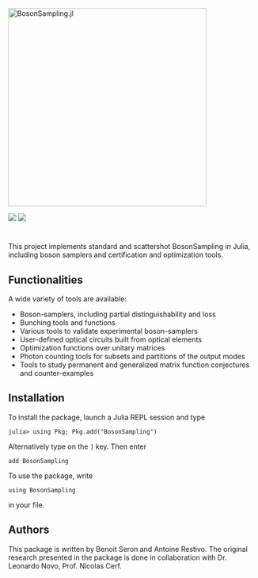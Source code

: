 <img src="https://github.com/benoitseron/BosonSampling.jl/blob/main/docs/src/assets/logo-dark.png" alt="BosonSampling.jl" width="400">

[![](https://img.shields.io/badge/docs-stable-blue.svg)](https://benoitseron.github.io/BosonSampling.jl/stable)
[![](https://img.shields.io/badge/docs-dev-blue.svg)](https://benoitseron.github.io/BosonSampling.jl/dev)

#

This project implements standard and scattershot BosonSampling in Julia, including boson samplers and certification and optimization tools.

## Functionalities

A wide variety of tools are available:
* Boson-samplers, including partial distinguishability and loss
* Bunching tools and functions
* Various tools to validate experimental boson-samplers
* User-defined optical circuits built from optical elements
* Optimization functions over unitary matrices
* Photon counting tools for subsets and partitions of the output modes
* Tools to study permanent and generalized matrix function conjectures and counter-examples

## Installation

To install the package, launch a Julia REPL session and type

    julia> using Pkg; Pkg.add("BosonSampling")

Alternatively type on the `]` key. Then enter

    add BosonSampling

To use the package, write

    using BosonSampling

in your file.

## Authors

This package is written by Benoit Seron and Antoine Restivo. The original research presented in the package is done in collaboration with Dr. Leonardo Novo, Prof. Nicolas Cerf.
